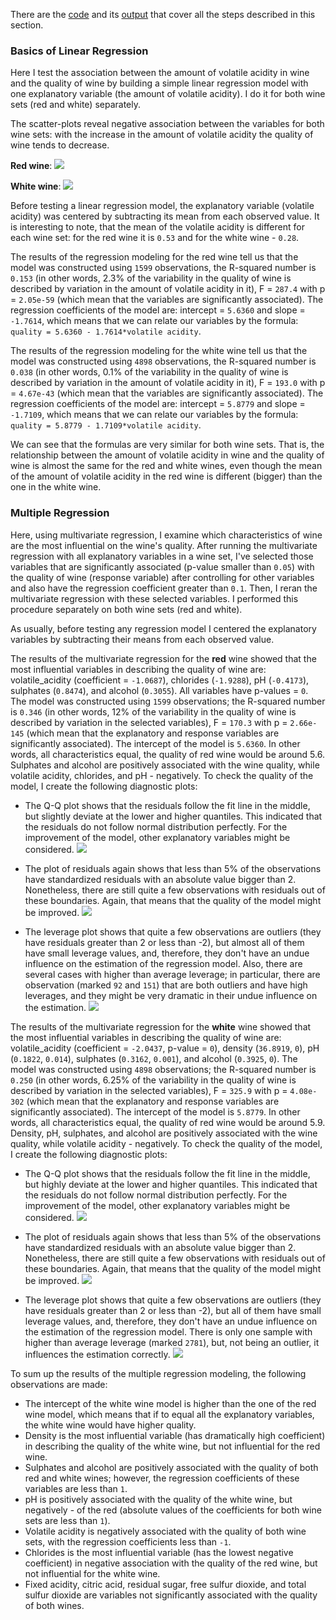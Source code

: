 There are the [code](https://github.com/ekolik/-Python-Ahalysis_of_wine_quality/blob/master/regression_modeling.py) and its [output](https://github.com/ekolik/-Python-Ahalysis_of_wine_quality/blob/master/regression_modeling_output.txt) that cover all the steps described in this section.

### Basics of Linear Regression

Here I test the association between the amount of volatile acidity in wine and the quality of wine by building a simple linear regression model with one explanatory variable (the amount of volatile acidity). I do it for both wine sets (red and white) separately.

The scatter-plots reveal negative association between the variables for both wine sets: with the increase in the amount of volatile acidity the quality of wine tends to decrease.

**Red wine**:
![](https://github.com/ekolik/-Python-Ahalysis_of_wine_quality/blob/master/red_vacid_vs_quality.png)

**White wine**:
![](https://github.com/ekolik/-Python-Ahalysis_of_wine_quality/blob/master/white_vacid_vs_quality.png)

Before testing a linear regression model, the explanatory variable (volatile acidity) was centered by subtracting its mean from each observed value. It is interesting to note, that the mean of the volatile acidity is different for each wine set: for the red wine it is `0.53` and for the white wine - `0.28`. 

The results of the regression modeling for the red wine tell us that the model was constructed using `1599` observations, the R-squared number is `0.153` (in other words, 2.3% of the variability in the quality of wine is described by variation in the amount of volatile acidity in it), F = `287.4` with p = `2.05e-59` (which mean that the variables are significantly associated). The regression coefficients of the model are: intercept = `5.6360` and slope = `-1.7614`, which means that we can relate our variables by the formula: <br /> `quality = 5.6360 - 1.7614*volatile acidity`.

The results of the regression modeling for the white wine tell us that the model was constructed using `4898` observations, the R-squared number is `0.038` (in other words, 0.1% of the variability in the quality of wine is described by variation in the amount of volatile acidity in it), F = `193.0` with p = `4.67e-43` (which mean that the variables are significantly associated). The regression coefficients of the model are: intercept = `5.8779` and slope = `-1.7109`, which means that we can relate our variables by the formula: <br /> `quality = 5.8779 - 1.7109*volatile acidity`.

We can see that the formulas are very similar for both wine sets. That is, the relationship between the amount of volatile acidity in wine and the quality of wine is almost the same for the red and white wines, even though the mean of the amount of volatile acidity in the red wine is different (bigger) than the one in the white wine.

### Multiple Regression

Here, using multivariate regression, I examine which characteristics of wine are the most influential on the wine's quality. After running the multivariate regression with all explanatory variables in a wine set, I've selected those variables that are significantly associated (p-value smaller than `0.05`) with the quality of wine (response variable) after controlling for other variables and also have the regression coefficient greater than `0.1`. Then, I reran the multivariate regression with these selected variables. I performed this procedure separately on both wine sets (red and white).

As usually, before testing any regression model I centered the explanatory variables by subtracting their means from each observed value. 

The results of the multivariate regression for the **red** wine showed that the most influential variables in describing the quality of wine are: volatile_acidity (coefficient = `-1.0687`), chlorides (`-1.9288`), pH (`-0.4173`), sulphates (`0.8474`), and alcohol (`0.3055`). All variables have p-values = `0`. The model was constructed using `1599` observations; the R-squared number is `0.346` (in other words, 12% of the variability in the quality of wine is described by variation in the selected variables), F = `170.3` with p = `2.66e-145` (which mean that the explanatory and response variables are significantly associated). The intercept of the model is `5.6360`. In other words, all characteristics equal, the quality of red wine would be around 5.6. Sulphates and alcohol are positively associated with the wine quality, while volatile acidity, chlorides, and pH - negatively. To check the quality of the model, I create the following diagnostic plots:

* The Q-Q plot shows that the residuals follow the fit line in the middle, but slightly deviate at the lower and higher quantiles. This indicated that the residuals do not follow normal distribution perfectly. For the improvement of the model, other explanatory variables might be considered.
![](https://github.com/ekolik/-Python-Analysis_of_wine_quality/blob/master/red_multi_q_q_.png)

* The plot of residuals again shows that less than 5% of the observations have standardized residuals with an absolute value bigger than 2. Nonetheless, there are still quite a few observations with residuals out of these boundaries. Again, that means that the quality of the model might be improved. ![](https://github.com/ekolik/-Python-Analysis_of_wine_quality/blob/master/red_multi_resud.png)

* The leverage plot shows that quite a few observations are outliers (they have residuals greater than 2 or less than -2), but almost all of them have small leverage values, and, therefore, they don't have an undue influence on the estimation of the regression model. Also, there are several cases with higher than average leverage; in particular, there are observation (marked `92` and `151`) that are both outliers and have high leverages, and they might be very dramatic in their undue influence on the estimation. 
![](https://github.com/ekolik/-Python-Analysis_of_wine_quality/blob/master/red_multi_leverage.png)

The results of the multivariate regression for the **white** wine showed that the most influential variables in describing the quality of wine are: volatile_acidity (coefficient = `-2.0437`, p-value = `0`), density (`36.8919`, `0`), pH (`0.1822`, `0.014`), sulphates (`0.3162`, `0.001`), and alcohol (`0.3925`, `0`). The model was constructed using `4898` observations; the R-squared number is `0.250` (in other words, 6.25% of the variability in the quality of wine is described by variation in the selected variables), F = `325.9` with p = `4.08e-302` (which mean that the explanatory and response variables are significantly associated). The intercept of the model is `5.8779`. In other words, all characteristics equal, the quality of red wine would be around 5.9. Density, pH, sulphates, and alcohol are positively associated with the wine quality, while volatile acidity - negatively. To check the quality of the model, I create the following diagnostic plots:

* The Q-Q plot shows that the residuals follow the fit line in the middle, but highly deviate at the lower and higher quantiles. This indicated that the residuals do not follow normal distribution perfectly. For the improvement of the model, other explanatory variables might be considered.
![](https://github.com/ekolik/-Python-Analysis_of_wine_quality/blob/master/white_multi_q_q_.png)

* The plot of residuals again shows that less than 5% of the observations have standardized residuals with an absolute value bigger than 2. Nonetheless, there are still quite a few observations with residuals out of these boundaries. Again, that means that the quality of the model might be improved. ![](https://github.com/ekolik/-Python-Analysis_of_wine_quality/blob/master/white_multi_resud.png)

* The leverage plot shows that quite a few observations are outliers (they have residuals greater than 2 or less than -2), but all of them have small leverage values, and, therefore, they don't have an undue influence on the estimation of the regression model. There is only one sample with higher than average leverage (marked `2781`), but, not being an outlier, it influences the estimation correctly. 
![](https://github.com/ekolik/-Python-Analysis_of_wine_quality/blob/master/white_multi_leverage.png)

To sum up the results of the multiple regression modeling, the following observations are made:
* The intercept of the white wine model is higher than the one of the red wine model, which means that if to equal all the explanatory variables, the white wine would have higher quality.
* Density is the most influential variable (has dramatically high coefficient) in describing the quality of the white wine, but not influential for the red wine.
* Sulphates and alcohol are positively associated with the quality of both red and white wines; however, the regression coefficients of these variables are less than `1`.
* pH is positively associated with the quality of the white wine, but negatively - of the red (absolute values of the coefficients for both wine sets are less than `1`).
* Volatile acidity is negatively associated with the quality of both wine sets, with the regression coefficients less than `-1`.
* Chlorides is the most influential variable (has the lowest negative coefficient) in negative association with the quality of the red wine, but not influential for the white wine.
* Fixed acidity, citric acid, residual sugar, free sulfur dioxide, and total sulfur dioxide are variables not significantly associated with the quality of both wines.
